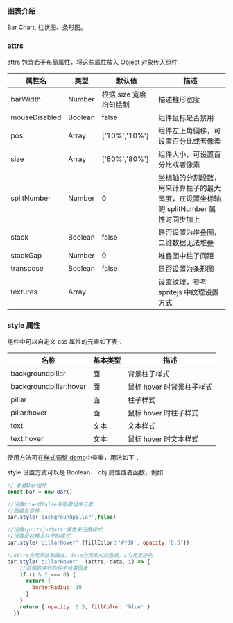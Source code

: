 ### 图表介绍

Bar Chart, 柱状图、条形图。

### attrs

attrs 包含若干布局属性，将这些属性放入 Object 对象传入组件

| 属性名        | 类型    | 默认值                 | 描述                                                                                |
| ------------- | ------- | ---------------------- | ----------------------------------------------------------------------------------- |
| barWidth      | Number  | 根据 size 宽度均匀绘制 | 描述柱形宽度                                                                        |
| mouseDisabled | Boolean | false                  | 组件鼠标是否禁用                                                                    |
| pos           | Array   | ['10%','10%']          | 组件左上角偏移，可设置百分比或者像素                                                |
| size          | Array   | ['80%','80%']          | 组件大小，可设置百分比或者像素                                                      |
| splitNumber   | Number  | 0                      | 坐标轴的分割段数，用来计算柱子的最大高度，在设置坐标轴的 splitNumber 属性时同步加上 |
| stack         | Boolean | false                  | 是否设置为堆叠图，二维数据无法堆叠                                                  |
| stackGap      | Number  | 0                      | 堆叠图中柱子间距                                                                    |
| transpose     | Boolean | false                  | 是否设置为条形图                                                                    |
| textures      | Array   |                        | 设置纹理，参考 spritejs 中纹理设置方式                                              |

### style 属性

组件中可以自定义 css 属性的元素如下表：

| 名称                   | 基本类型 | 描述                      |
| ---------------------- | -------- | ------------------------- |
| backgroundpillar       | 面       | 背景柱子样式              |
| backgroundpillar:hover | 面       | 鼠标 hover 时背景柱子样式 |
| pillar                 | 面       | 柱子样式                  |
| pillar:hover           | 面       | 鼠标 hover 时柱子样式     |
| text                   | 文本     | 文本样式                  |
| text:hover             | 文本     | 鼠标 hover 时文本样式     |

使用方法可在[样式调整 demo](#/demo/column/others)中查看，用法如下：

style 设置方式可以是 Boolean、 obj 属性或者函数，例如：

```javascript
// 新建Bar组件
const bar = new Bar()

//设置true或false来隐藏组件元素
//隐藏背景柱
bar.style('backgroundpillar',false)

//设置spritejs的attr属性来设置样式
//设置鼠标移入柱子时样式
bar.style('pillarHover',{fillColor：'#f00', opacity:'0.5'})

//attrs为元素绘制属性，data为元素对应数据，i为元素序列
bar.style('pillarHover', (attrs, data, i) => {
    //将偶数序列的柱子设置圆角
    if (i % 2 === 0) {
      return {
        borderRadius: 10
      }
    }
    return { opacity: 0.5, fillColor: 'blue' }
  })
```
